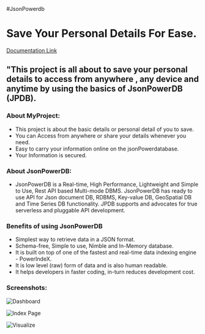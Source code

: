 #JsonPowerdb
# Save Your Personal Details For Ease. 

[Documentation Link](http://login2explore.com/jpdb/docs.html)

## "This project is all about to save your personal details to access from anywhere , any device and anytime by using the basics of JsonPowerDB (JPDB).

### About MyProject:

- This project is about the basic details or personal detail of you to save.
- You can Access from anywhere or share your details whenever you need.
- Easy to carry your information online on the jsonPowerdatabase.
- Your Information is secured.
### About JsonPowerDB:

- JsonPowerDB is a Real-time, High Performance, Lightweight and Simple to Use, Rest API based Multi-mode DBMS. JsonPowerDB has ready to use API for Json document DB, RDBMS, Key-value DB, GeoSpatial DB and Time Series DB functionality. JPDB supports and advocates for true serverless and pluggable API development.

### Benefits of using JsonPowerDB

- Simplest way to retrieve data in a JSON format.
- Schema-free, Simple to use, Nimble and In-Memory database.
- It is built on top of one of the fastest and real-time data indexing engine - PowerIndeX.
- It is low level (raw) form of data and is also human readable.
- It helps developers in faster coding, in-turn reduces development cost.

### Screenshots:

![Dashboard](https://github.com/BeAgarwal/JsonPowerDB/blob/master/Assets/Screenshots/Dashboard.PNG)

![Index Page](https://github.com/BeAgarwal/JsonPowerDB/blob/master/Assets/Screenshots/Index.PNG)

![Visualize](https://github.com/BeAgarwal/JsonPowerDB/blob/master/Assets/Screenshots/Server.PNG)
